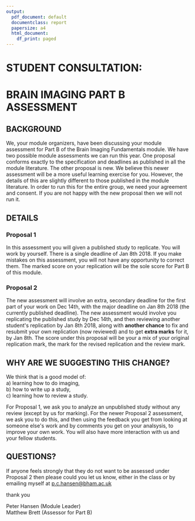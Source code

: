```yaml
---
output:
  pdf_document: default
  documentclass: report
  papersize: a4
  html_document:
    df_print: paged
---
```


# STUDENT CONSULTATION: 
# BRAIN IMAGING PART B ASSESSMENT 

## BACKGROUND

We, your module organizers, have been discussing your module assessment for Part B of the Brain Imaging Fundamentals module. We have two possible module assessments we can run this year. One proposal conforms exactly to the specification and deadlines as published in all the module literature. The other proposal is new. We believe this newer assessment will be a more useful learning exercise for you. However, the details of this are slightly different to those published in the module literature. In order to run this for the entire group, we need your agreement and consent. If you are not happy with the new proposal then we will not run it.


## DETAILS

### Proposal 1
In this assessment you will given a published study to replicate. You will work by yourself. There is a single deadline of Jan 8th 2018. If you make mistakes on this assessment, you will not have any opportunity to correct them. The marked score on your replication will be the sole score for Part B of this module.

### Proposal 2
The new assessment will involve an extra, secondary deadline for the first part of your work on Dec 14th, with the major deadline on Jan 8th 2018 (the currently published deadline). The new assessment would involve you replicating the published study by Dec 14th, and then reviewing another student's replication by Jan 8th 2018, along with **another chance** to fix and resubmit your own replication (now reviewed) and to get **extra marks** for it, by Jan 8th. The score under this proposal will be your a mix of your original replication mark, the mark for the revised replication and the review mark.


## WHY ARE WE SUGGESTING THIS CHANGE?
We think that is a good model of:   
a) learning how to do imaging,   
b) how to write up a study,   
c) learning how to review a study.

For Proposal 1, we ask you to analyze an unpublished study without any review (except by us for marking). For the newer Proposal 2 assessment, we ask you to do this, and then using the feedback you get from looking at someone else's work and by comments you get on your analsysis, to improve your own work. You will also have more interaction with us and your fellow students. 


## QUESTIONS?
If anyone feels strongly that they do not want to be assessed under Proposal 2 then please could you let us know, either in the class or by emailing myself at <p.c.hansen@bham.ac.uk>

thank you

Peter Hansen (Module Leader)  
Matthew Brett (Assessor for Part B)
